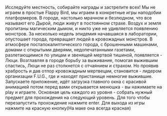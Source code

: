 Исследуйте местность, собирайте награды и
застрелите всех! Мы не играем в простые Flappy Bird,
мы играем в конкретные игры наподобии платформеров. 
В городе, настолько мрачном и безлюдном, 
что все называют его Дырой, люди живут в постоянном страхе. 
Воздух и земля пропитаны магическим дымом, и никто уже не 
удивляется появлению монстров. За несколько недель эпидемия начавшаяся в лаборатории, опустошает города, превращает людей в кровожадных монстров. В атмосфере постапокалиптического города, с брошенными машинами, домами с открытыми дверями, недопечатанными газетами, разлетающимися по улицам и звенящей мертвой тишиной, появляется - Люци. Возглавляя в городе борьбу за выживание, помогая выжившим спастись, Люци не раз столкнется с отчаянием и страхом. Но проявив храбрость и дав отпор кровожадным мертвецам, становится - лидером организации F.U.G., где и находят пристанище немногие выжившие. Запускаете приложение, идёт загрузка главного окна с красивой анимацией потом перед вами открывается менюшка - вы нажимаете на play и играете. Основная цель каждого из уровня - собрать нужный предмет для прохождения на следующий уровень. Для того чтобы перезапустить прохождение нажмите enter. Для выхода из игры нажмите на красную кнопку(На маке она всегда красная)